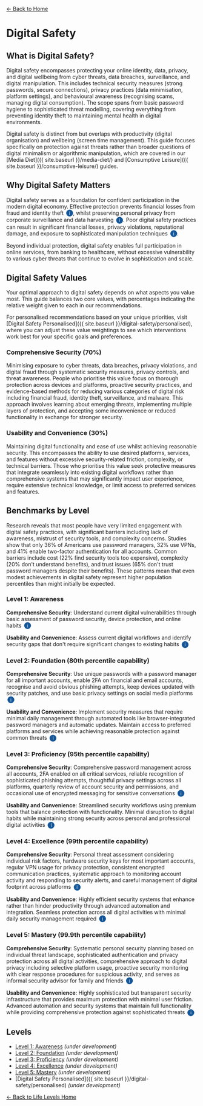 [← Back to Home](../)
# Digital Safety

## What is Digital Safety?

Digital safety encompasses protecting your online identity, data, privacy, and digital wellbeing from cyber threats, data breaches, surveillance, and digital manipulation. This includes technical security measures (strong passwords, secure connections), privacy practices (data minimisation, platform settings), and behavioural awareness (recognising scams, managing digital consumption). The scope spans from basic password hygiene to sophisticated threat modelling, covering everything from preventing identity theft to maintaining mental health in digital environments.

Digital safety is distinct from but overlaps with productivity (digital organisation) and wellbeing (screen time management). This guide focuses specifically on protection against threats rather than broader questions of digital minimalism or algorithmic manipulation, which are covered in our [Media Diet]({{ site.baseurl }}/media-diet/) and [Consumptive Leisure]({{ site.baseurl }}/consumptive-leisure/) guides.

## Why Digital Safety Matters

Digital safety serves as a foundation for confident participation in the modern digital economy. Effective protection prevents financial losses from fraud and identity theft <span class="info-icon" onclick="showReasoning('research-key-1')">i</span>, whilst preserving personal privacy from corporate surveillance and data harvesting <span class="info-icon" onclick="showReasoning('research-key-2')">i</span>. Poor digital safety practices can result in significant financial losses, privacy violations, reputational damage, and exposure to sophisticated manipulation techniques <span class="info-icon" onclick="showReasoning('research-key-3')">i</span>.

Beyond individual protection, digital safety enables full participation in online services, from banking to healthcare, without excessive vulnerability to various cyber threats that continue to evolve in sophistication and scale.

## Digital Safety Values

Your optimal approach to digital safety depends on what aspects you value most. This guide balances two core values, with percentages indicating the relative weight given to each in our recommendations.

For personalised recommendations based on your unique priorities, visit [Digital Safety Personalised]({{ site.baseurl }}/digital-safety/personalised), where you can adjust these value weightings to see which interventions work best for your specific goals and preferences.

### Comprehensive Security (70%)
Minimising exposure to cyber threats, data breaches, privacy violations, and digital fraud through systematic security measures, privacy controls, and threat awareness. People who prioritise this value focus on thorough protection across devices and platforms, proactive security practices, and evidence-based methods for reducing various categories of digital risk including financial fraud, identity theft, surveillance, and malware. This approach involves learning about emerging threats, implementing multiple layers of protection, and accepting some inconvenience or reduced functionality in exchange for stronger security.

### Usability and Convenience (30%)
Maintaining digital functionality and ease of use whilst achieving reasonable security. This encompasses the ability to use desired platforms, services, and features without excessive security-related friction, complexity, or technical barriers. Those who prioritise this value seek protective measures that integrate seamlessly into existing digital workflows rather than comprehensive systems that may significantly impact user experience, require extensive technical knowledge, or limit access to preferred services and features.

## Benchmarks by Level

Research reveals that most people have very limited engagement with digital safety practices, with significant barriers including lack of awareness, mistrust of security tools, and complexity concerns. Studies show that only 36% of Americans use password managers, 32% use VPNs, and 41% enable two-factor authentication for all accounts. Common barriers include cost (22% find security tools too expensive), complexity (20% don't understand benefits), and trust issues (65% don't trust password managers despite their benefits). These patterns mean that even modest achievements in digital safety represent higher population percentiles than might initially be expected.

### Level 1: Awareness

**Comprehensive Security**: Understand current digital vulnerabilities through basic assessment of password security, device protection, and online habits <span class="info-icon" onclick="showReasoning('level1-security')">i</span>

**Usability and Convenience**: Assess current digital workflows and identify security gaps that don't require significant changes to existing habits <span class="info-icon" onclick="showReasoning('level1-convenience')">i</span>

### Level 2: Foundation (80th percentile capability)

**Comprehensive Security**: Use unique passwords with a password manager for all important accounts, enable 2FA on financial and email accounts, recognise and avoid obvious phishing attempts, keep devices updated with security patches, and use basic privacy settings on social media platforms <span class="info-icon" onclick="showReasoning('level2-security')">i</span>

**Usability and Convenience**: Implement security measures that require minimal daily management through automated tools like browser-integrated password managers and automatic updates. Maintain access to preferred platforms and services while achieving reasonable protection against common threats <span class="info-icon" onclick="showReasoning('level2-convenience')">i</span>

### Level 3: Proficiency (95th percentile capability)

**Comprehensive Security**: Comprehensive password management across all accounts, 2FA enabled on all critical services, reliable recognition of sophisticated phishing attempts, thoughtful privacy settings across all platforms, quarterly review of account security and permissions, and occasional use of encrypted messaging for sensitive conversations <span class="info-icon" onclick="showReasoning('level3-security')">i</span>

**Usability and Convenience**: Streamlined security workflows using premium tools that balance protection with functionality. Minimal disruption to digital habits while maintaining strong security across personal and professional digital activities <span class="info-icon" onclick="showReasoning('level3-convenience')">i</span>

### Level 4: Excellence (99th percentile capability)

**Comprehensive Security**: Personal threat assessment considering individual risk factors, hardware security keys for most important accounts, regular VPN usage for privacy protection, consistent encrypted communication practices, systematic approach to monitoring account activity and responding to security alerts, and careful management of digital footprint across platforms <span class="info-icon" onclick="showReasoning('level4-security')">i</span>

**Usability and Convenience**: Highly efficient security systems that enhance rather than hinder productivity through advanced automation and integration. Seamless protection across all digital activities with minimal daily security management required <span class="info-icon" onclick="showReasoning('level4-convenience')">i</span>

### Level 5: Mastery (99.9th percentile capability)

**Comprehensive Security**: Systematic personal security planning based on individual threat landscape, sophisticated authentication and privacy protection across all digital activities, comprehensive approach to digital privacy including selective platform usage, proactive security monitoring with clear response procedures for suspicious activity, and serves as informal security advisor for family and friends <span class="info-icon" onclick="showReasoning('level5-security')">i</span>

**Usability and Convenience**: Highly sophisticated but transparent security infrastructure that provides maximum protection with minimal user friction. Advanced automation and security systems that maintain full functionality while providing comprehensive protection against sophisticated threats <span class="info-icon" onclick="showReasoning('level5-convenience')">i</span>

## Levels
- [Level 1: Awareness](level-1) *(under development)*
- [Level 2: Foundation](level-2) *(under development)*
- [Level 3: Proficiency](level-3) *(under development)*
- [Level 4: Excellence](level-4) *(under development)*
- [Level 5: Mastery](level-5) *(under development)*
- [Digital Safety Personalised]({{ site.baseurl }}/digital-safety/personalised) *(under development)*

[← Back to Life Levels Home](../)

<style>
.info-icon {
    background-color: #155799;
    color: white;
    border-radius: 50%;
    width: 18px;
    height: 18px;
    display: inline-flex;
    align-items: center;
    justify-content: center;
    font-size: 12px;
    cursor: pointer;
    transition: background-color 0.3s;
    user-select: none;
    margin-left: 3px;
}

.info-icon:hover {
    background-color: #0d47a1;
}

.reasoning-popup {
    display: none;
    position: fixed;
    top: 50%;
    left: 50%;
    transform: translate(-50%, -50%);
    background: white;
    border: 1px solid #ddd;
    border-radius: 8px;
    padding: 20px;
    max-width: 500px;
    width: 90%;
    box-shadow: 0 4px 20px rgba(0,0,0,0.15);
    z-index: 1000;
}

.reasoning-popup.visible {
    display: block;
}

.popup-header {
    font-weight: bold;
    margin-bottom: 10px;
    color: #155799;
}

.popup-close {
    position: absolute;
    top: 10px;
    right: 15px;
    background: none;
    border: none;
    font-size: 20px;
    cursor: pointer;
    color: #666;
}

.popup-close:hover {
    color: #333;
}

.popup-overlay {
    display: none;
    position: fixed;
    top: 0;
    left: 0;
    width: 100%;
    height: 100%;
    background: rgba(0,0,0,0.5);
    z-index: 999;
}

.popup-overlay.visible {
    display: block;
}
</style>

<!-- Popup overlay -->
<div class="popup-overlay" id="popupOverlay" onclick="hideReasoning()"></div>

<!-- Reasoning popup -->
<div class="reasoning-popup" id="reasoningPopup">
    <button class="popup-close" onclick="hideReasoning()">×</button>
    <div class="popup-header" id="popupHeader"></div>
    <div id="popupContent"></div>
</div>

<script>
// Research data for info buttons
const researchData = {
    'research-key-1': {
        title: 'Financial Impact Research',
        content: 'Identity theft and cyber fraud create substantial financial losses for individuals. The average cyber insurance claim rose from $145,000 in 2019 to $359,000 in 2020, indicating the growing financial impact of digital threats. Studies show that people with password managers were less likely to experience identity or credential theft (17% affected compared to 32% of those without). <a href="https://pmc.ncbi.nlm.nih.gov/articles/PMC8853293/" target="_blank">View research</a>'
    },
    'research-key-2': {
        title: 'Privacy Surveillance Research', 
        content: 'Research shows that 73% of people believe organisations gather their personal information without their knowledge, and 77% of Americans have little to no trust in social media leaders regarding data protection. Studies indicate that social media platforms engage in "vast surveillance of consumers" with inadequate privacy controls, collecting extensive personal data for commercial exploitation. <a href="https://www.ftc.gov/news-events/news/press-releases/2024/09/ftc-staff-report-finds-large-social-media-video-streaming-companies-have-engaged-vast-surveillance" target="_blank">View FTC report</a>'
    },
    'research-key-3': {
        title: 'Digital Threat Consequences Research',
        content: 'Cybercrime cost the global economy just under $1 trillion in 2020, with 85% of data breaches involving human factors. Research shows that 26% of people have experienced at least one cyber incident, with consequences including financial loss, identity theft, and reputational damage. Poor digital safety practices increase vulnerability to sophisticated threats including deepfakes (experienced by 47% of organisations) and AI-driven attacks. <a href="https://secureframe.com/blog/cybersecurity-statistics" target="_blank">View study</a>'
    },
    
    // Level 1 reasoning
    'level1-security': {
        title: 'Level 1 Security Reasoning',
        content: 'This represents basic awareness appropriate for assessment-level engagement. Research shows significant gaps in basic cybersecurity knowledge, with studies finding that 20% of underserved populations don\'t know about online crime and 31% don\'t know about antivirus software. Level 1 focuses on understanding these fundamental concepts without requiring implementation.'
    },
    'level1-convenience': {
        title: 'Level 1 Convenience Reasoning',
        content: 'Level 1 convenience focuses on assessment without disruption to existing workflows. This acknowledges that 37% of people don\'t think they need security tools and 23% don\'t believe they are secure, indicating that awareness-building must respect current digital habits and preferences.'
    },
    
    // Level 2 reasoning  
    'level2-security': {
        title: 'Level 2 Security Reasoning',
        content: 'This represents 80th percentile achievement based on research showing only 36% of Americans use password managers and 41% enable 2FA for all accounts. Since Level 2 targets the top 20% of the population, achieving comprehensive password management and selective 2FA implementation represents significant improvement over average security practices. Studies demonstrate these measures prevent 99.9% of automated attacks.'
    },
    'level2-convenience': {
        title: 'Level 2 Convenience Reasoning',
        content: 'Level 2 convenience emphasises security measures that integrate with existing workflows. Research shows 51% of people rely on memorisation for passwords, making browser-integrated password managers a significant but manageable improvement. Automatic updates and basic privacy settings provide substantial protection with minimal daily interaction required.'
    },
    
    // Level 3 reasoning
    'level3-security': {
        title: 'Level 3 Security Reasoning',
        content: 'This represents 95th percentile capability (top 5%) based on population research. While 41% use 2FA for some accounts, comprehensive 2FA across all critical services, sophisticated phishing recognition, and systematic security reviews represent advanced practices achieved by very few people. Quarterly security reviews indicate proactive rather than reactive security management.'
    },
    'level3-convenience': {
        title: 'Level 3 Convenience Reasoning',
        content: 'Level 3 convenience focuses on streamlined workflows using premium tools that balance protection with functionality. This level represents users who have moved beyond basic security to sophisticated but manageable systems that enhance rather than hinder digital productivity.'
    },
    
    // Level 4 reasoning
    'level4-security': {
        title: 'Level 4 Security Reasoning',
        content: 'This represents 99th percentile capability (top 1%) incorporating advanced practices like personal threat assessment and hardware security keys. With only 32% of Americans using VPNs and most using free/less secure options, regular strategic VPN usage plus systematic security monitoring represents sophisticated personal security practices achieved by very few individuals.'
    },
    'level4-convenience': {
        title: 'Level 4 Convenience Reasoning',
        content: 'Level 4 convenience represents highly efficient security systems that enhance productivity through advanced automation. This level indicates security expertise that allows for sophisticated protection without daily management overhead, representing the top 1% of personal security implementations.'
    },
    
    // Level 5 reasoning
    'level5-security': {
        title: 'Level 5 Security Reasoning',
        content: 'This represents 99.9th percentile capability (top 0.1%, ~340,000 Americans) with systematic personal security planning and comprehensive threat management. This level includes serving as informal security advisor, indicating expertise sufficient to guide others while maintaining sophisticated personal security practices across all digital activities.'
    },
    'level5-convenience': {
        title: 'Level 5 Convenience Reasoning',
        content: 'Level 5 convenience represents sophisticated security infrastructure that provides maximum protection with minimal user friction. This level indicates mastery where advanced security becomes transparent to daily use, representing the most sophisticated personal digital safety implementations achievable.'
    }
};

function showReasoning(key) {
    const data = researchData[key];
    if (data) {
        document.getElementById('popupHeader').textContent = data.title;
        document.getElementById('popupContent').innerHTML = data.content;
        document.getElementById('popupOverlay').classList.add('visible');
        document.getElementById('reasoningPopup').classList.add('visible');
    }
}

function hideReasoning() {
    document.getElementById('popupOverlay').classList.remove('visible');
    document.getElementById('reasoningPopup').classList.remove('visible');
}

// Close popup with Escape key
document.addEventListener('keydown', function(e) {
    if (e.key === 'Escape') {
        hideReasoning();
    }
});
</script>
